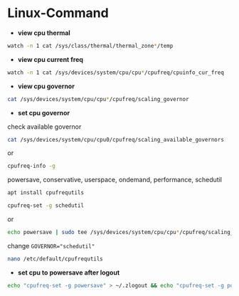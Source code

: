 # Linux-Command
- **view cpu thermal**
```bash
watch -n 1 cat /sys/class/thermal/thermal_zone*/temp
```
- **view cpu current freq**
```bash
watch -n 1 cat /sys/devices/system/cpu/cpu*/cpufreq/cpuinfo_cur_freq
```
- **view cpu governor**
```bash
cat /sys/devices/system/cpu/cpu*/cpufreq/scaling_governor
```
- **set cpu governor**

check available governor
```bash
cat /sys/devices/system/cpu/cpu0/cpufreq/scaling_available_governors
```
or
```bash
cpufreq-info -g
```
powersave, conservative, userspace, ondemand, performance, schedutil

```bash
apt install cpufrequtils
```
```bash
cpufreq-set -g schedutil
```
or
```bash
echo powersave | sudo tee /sys/devices/system/cpu/cpu*/cpufreq/scaling_governor
```
change `GOVERNOR="schedutil"`
```bash
nano /etc/default/cpufrequtils
```
- **set cpu to powersave after logout**
```bash
echo "cpufreq-set -g powersave" > ~/.zlogout && echo "cpufreq-set -g powersave" > ~/.bash_logout && echo "cpufreq-set -g schedutil" > /etc/profile.d/00agovernor.sh
```
